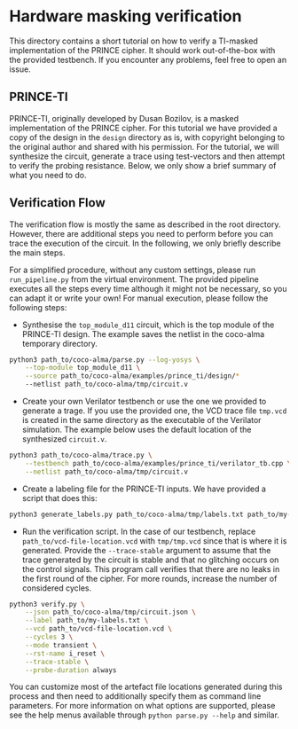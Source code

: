 # Hardware masking verification

This directory contains a short tutorial on how to verify a TI-masked implementation of the PRINCE cipher.
It should work out-of-the-box with the provided testbench. If you encounter any problems, feel free to open an issue.

## PRINCE-TI

PRINCE-TI, originally developed by Dusan Bozilov, is a masked implementation of the PRINCE cipher. For this tutorial we have provided a copy of the design in the `design` directory as is, with copyright belonging to the original author and shared with his permission.
For the tutorial, we will synthesize the circuit, generate a trace using test-vectors and then attempt to verify the probing resistance. Below, we only show a brief summary of what you need to do.

## Verification Flow

The verification flow is mostly the same as described in the root directory. However, there are additional steps
you need to perform before you can trace the execution of the circuit. In the following, we only briefly describe
the main steps.

For a simplified procedure, without any custom settings, please run `run_pipeline.py` from the virtual environment. The provided pipeline executes all the steps every time although it might not be necessary, so you can adapt it or write your own! For manual execution, please follow the following steps:

* Synthesise the `top_module_d11` circuit, which is the top module of the PRINCE-TI design. The example saves the netlist in the coco-alma temporary directory.
```bash
python3 path_to/coco-alma/parse.py --log-yosys \
    --top-module top_module_d11 \
    --source path_to/coco-alma/examples/prince_ti/design/*
    --netlist path_to/coco-alma/tmp/circuit.v
```

* Create your own Verilator testbench or use the one we provided to generate a trage.
If you use the provided one, the VCD trace file `tmp.vcd` is created in the same directory as the executable of the Verilator simulation.
The example below uses the default location of the synthesized `circuit.v`.
```bash
python3 path_to/coco-alma/trace.py \
    --testbench path_to/coco-alma/examples/prince_ti/verilator_tb.cpp \
    --netlist path_to/coco-alma/tmp/circuit.v
```
* Create a labeling file for the PRINCE-TI inputs. We have provided a script that does this:
```bash
python3 generate_labels.py path_to/coco-alma/tmp/labels.txt path_to/my-labels.txt
```
* Run the verification script. In the case of our testbench, replace `path_to/vcd-file-location.vcd` with `tmp/tmp.vcd` since that is where it is generated. Provide the `--trace-stable` argument to assume that the trace generated by the circuit is stable and that no glitching occurs on the control signals. This program call verifies that there are no leaks in the first round of the cipher. For more rounds, increase the number of considered cycles.
```bash
python3 verify.py \
    --json path_to/coco-alma/tmp/circuit.json \
    --label path_to/my-labels.txt \
    --vcd path_to/vcd-file-location.vcd \
    --cycles 3 \
    --mode transient \
    --rst-name i_reset \
    --trace-stable \
    --probe-duration always
```

You can customize most of the artefact file locations generated during this process and then need to
additionally specify them as command line parameters. For more information on what options are supported,
please see the help menus available through `python parse.py --help` and similar.
